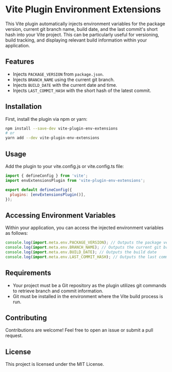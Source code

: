 # Vite Plugin Environment Extensions

This Vite plugin automatically injects environment variables for the package version, current git branch name, build date, and the last commit's short hash into your Vite project. This can be particularly useful for versioning, build tracking, and displaying relevant build information within your application.

## Features

- Injects `PACKAGE_VERSION` from `package.json`.
- Injects `BRANCH_NAME` using the current git branch.
- Injects `BUILD_DATE` with the current date and time.
- Injects `LAST_COMMIT_HASH` with the short hash of the latest commit.

## Installation

First, install the plugin via npm or yarn:

```bash
npm install --save-dev vite-plugin-env-extensions
# or
yarn add --dev vite-plugin-env-extensions
```

## Usage
Add the plugin to your vite.config.js or vite.config.ts file:

```javascript
import { defineConfig } from 'vite';
import envExtensionsPlugin from 'vite-plugin-env-extensions';

export default defineConfig({
  plugins: [envExtensionsPlugin()],
});

```

## Accessing Environment Variables
Within your application, you can access the injected environment variables as follows:
```javascript
console.log(import.meta.env.PACKAGE_VERSION); // Outputs the package version
console.log(import.meta.env.BRANCH_NAME); // Outputs the current git branch name
console.log(import.meta.env.BUILD_DATE); // Outputs the build date
console.log(import.meta.env.LAST_COMMIT_HASH); // Outputs the last commit's short hash

```

## Requirements
- Your project must be a Git repository as the plugin utilizes git commands to retrieve branch and commit information.
- Git must be installed in the environment where the Vite build process is run.

## Contributing
Contributions are welcome! Feel free to open an issue or submit a pull request.

## License
This project is licensed under the MIT License.